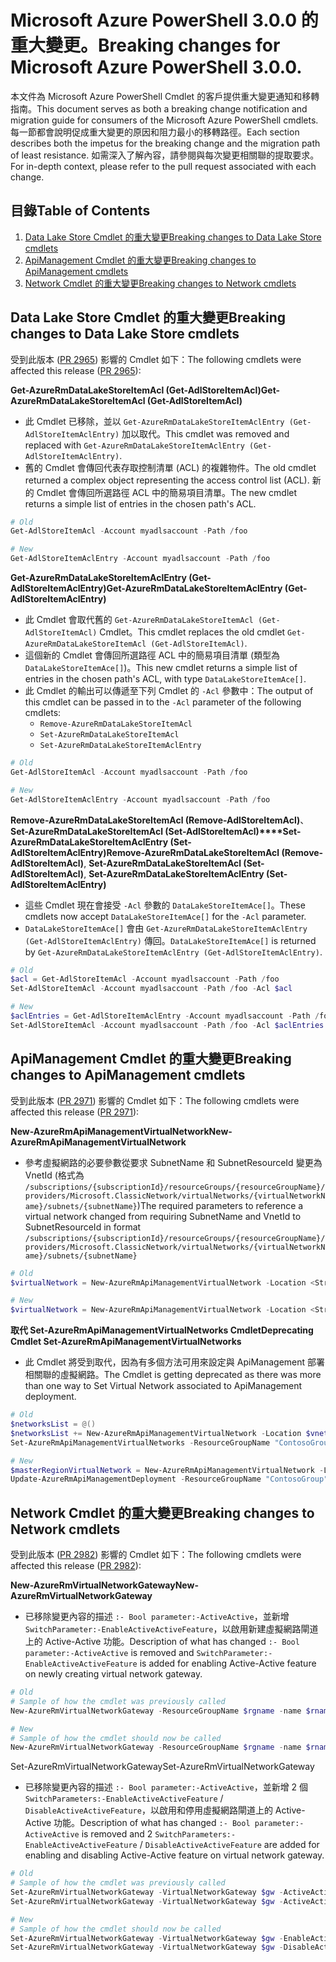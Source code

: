 # <a name="breaking-changes-for-microsoft-azure-powershell-300"></a><span data-ttu-id="cba64-101">Microsoft Azure PowerShell 3.0.0 的重大變更。</span><span class="sxs-lookup"><span data-stu-id="cba64-101">Breaking changes for Microsoft Azure PowerShell 3.0.0.</span></span>

<span data-ttu-id="cba64-102">本文件為 Microsoft Azure PowerShell Cmdlet 的客戶提供重大變更通知和移轉指南。</span><span class="sxs-lookup"><span data-stu-id="cba64-102">This document serves as both a breaking change notification and migration guide for consumers of the Microsoft Azure PowerShell cmdlets.</span></span>  <span data-ttu-id="cba64-103">每一節都會說明促成重大變更的原因和阻力最小的移轉路徑。</span><span class="sxs-lookup"><span data-stu-id="cba64-103">Each section describes both the impetus for the breaking change and the migration path of least resistance.</span></span>  <span data-ttu-id="cba64-104">如需深入了解內容，請參閱與每次變更相關聯的提取要求。</span><span class="sxs-lookup"><span data-stu-id="cba64-104">For in-depth context, please refer to the pull request associated with each change.</span></span>

## <a name="table-of-contents"></a><span data-ttu-id="cba64-105">目錄</span><span class="sxs-lookup"><span data-stu-id="cba64-105">Table of Contents</span></span>
1. [<span data-ttu-id="cba64-106">Data Lake Store Cmdlet 的重大變更</span><span class="sxs-lookup"><span data-stu-id="cba64-106">Breaking changes to Data Lake Store cmdlets</span></span>](#breaking-changes-to-data-lake-store-cmdlets)
2. [<span data-ttu-id="cba64-107">ApiManagement Cmdlet 的重大變更</span><span class="sxs-lookup"><span data-stu-id="cba64-107">Breaking changes to ApiManagement cmdlets</span></span>](#breaking-changes-to-apimanagement-cmdlets)
3. [<span data-ttu-id="cba64-108">Network Cmdlet 的重大變更</span><span class="sxs-lookup"><span data-stu-id="cba64-108">Breaking changes to Network cmdlets</span></span>](#breaking-changes-to-network-cmdlets)

## <a name="breaking-changes-to-data-lake-store-cmdlets"></a><span data-ttu-id="cba64-109">Data Lake Store Cmdlet 的重大變更</span><span class="sxs-lookup"><span data-stu-id="cba64-109">Breaking changes to Data Lake Store cmdlets</span></span>

<span data-ttu-id="cba64-110">受到此版本 ([PR 2965](https://github.com/Azure/azure-powershell/pull/2965)) 影響的 Cmdlet 如下：</span><span class="sxs-lookup"><span data-stu-id="cba64-110">The following cmdlets were affected this release ([PR 2965](https://github.com/Azure/azure-powershell/pull/2965)):</span></span>

<span data-ttu-id="cba64-111">**Get-AzureRmDataLakeStoreItemAcl (Get-AdlStoreItemAcl)**</span><span class="sxs-lookup"><span data-stu-id="cba64-111">**Get-AzureRmDataLakeStoreItemAcl (Get-AdlStoreItemAcl)**</span></span>
- <span data-ttu-id="cba64-112">此 Cmdlet 已移除，並以 ``Get-AzureRmDataLakeStoreItemAclEntry (Get-AdlStoreItemAclEntry)`` 加以取代。</span><span class="sxs-lookup"><span data-stu-id="cba64-112">This cmdlet was removed and replaced with ``Get-AzureRmDataLakeStoreItemAclEntry (Get-AdlStoreItemAclEntry)``.</span></span>
- <span data-ttu-id="cba64-113">舊的 Cmdlet 會傳回代表存取控制清單 (ACL) 的複雜物件。</span><span class="sxs-lookup"><span data-stu-id="cba64-113">The old cmdlet returned a complex object representing the access control list (ACL).</span></span> <span data-ttu-id="cba64-114">新的 Cmdlet 會傳回所選路徑 ACL 中的簡易項目清單。</span><span class="sxs-lookup"><span data-stu-id="cba64-114">The new cmdlet returns a simple list of entries in the chosen path's ACL.</span></span>

```powershell
# Old
Get-AdlStoreItemAcl -Account myadlsaccount -Path /foo

# New
Get-AdlStoreItemAclEntry -Account myadlsaccount -Path /foo
```

<span data-ttu-id="cba64-115">**Get-AzureRmDataLakeStoreItemAclEntry (Get-AdlStoreItemAclEntry)**</span><span class="sxs-lookup"><span data-stu-id="cba64-115">**Get-AzureRmDataLakeStoreItemAclEntry (Get-AdlStoreItemAclEntry)**</span></span>
- <span data-ttu-id="cba64-116">此 Cmdlet 會取代舊的 ``Get-AzureRmDataLakeStoreItemAcl (Get-AdlStoreItemAcl)`` Cmdlet。</span><span class="sxs-lookup"><span data-stu-id="cba64-116">This cmdlet replaces the old cmdlet ``Get-AzureRmDataLakeStoreItemAcl (Get-AdlStoreItemAcl)``.</span></span>
- <span data-ttu-id="cba64-117">這個新的 Cmdlet 會傳回所選路徑 ACL 中的簡易項目清單 (類型為 ``DataLakeStoreItemAce[]``)。</span><span class="sxs-lookup"><span data-stu-id="cba64-117">This new cmdlet returns a simple list of entries in the chosen path's ACL, with type ``DataLakeStoreItemAce[]``.</span></span>
- <span data-ttu-id="cba64-118">此 Cmdlet 的輸出可以傳遞至下列 Cmdlet 的 ``-Acl`` 參數中：</span><span class="sxs-lookup"><span data-stu-id="cba64-118">The output of this cmdlet can be passed in to the ``-Acl`` parameter of the following cmdlets:</span></span>
   - ``Remove-AzureRmDataLakeStoreItemAcl``
   - ``Set-AzureRmDataLakeStoreItemAcl``
   - ``Set-AzureRmDataLakeStoreItemAclEntry``

```powershell
# Old
Get-AdlStoreItemAcl -Account myadlsaccount -Path /foo

# New
Get-AdlStoreItemAclEntry -Account myadlsaccount -Path /foo
```

<span data-ttu-id="cba64-119">**Remove-AzureRmDataLakeStoreItemAcl (Remove-AdlStoreItemAcl)**、**Set-AzureRmDataLakeStoreItemAcl (Set-AdlStoreItemAcl)****Set-AzureRmDataLakeStoreItemAclEntry (Set-AdlStoreItemAclEntry)**</span><span class="sxs-lookup"><span data-stu-id="cba64-119">**Remove-AzureRmDataLakeStoreItemAcl (Remove-AdlStoreItemAcl)**, **Set-AzureRmDataLakeStoreItemAcl (Set-AdlStoreItemAcl)**, **Set-AzureRmDataLakeStoreItemAclEntry (Set-AdlStoreItemAclEntry)**</span></span>
- <span data-ttu-id="cba64-120">這些 Cmdlet 現在會接受 ``-Acl`` 參數的 ``DataLakeStoreItemAce[]``。</span><span class="sxs-lookup"><span data-stu-id="cba64-120">These cmdlets now accept ``DataLakeStoreItemAce[]`` for the ``-Acl`` parameter.</span></span>
- <span data-ttu-id="cba64-121">``DataLakeStoreItemAce[]`` 會由 ``Get-AzureRmDataLakeStoreItemAclEntry (Get-AdlStoreItemAclEntry)`` 傳回。</span><span class="sxs-lookup"><span data-stu-id="cba64-121">``DataLakeStoreItemAce[]`` is returned by ``Get-AzureRmDataLakeStoreItemAclEntry (Get-AdlStoreItemAclEntry)``.</span></span>

```powershell
# Old
$acl = Get-AdlStoreItemAcl -Account myadlsaccount -Path /foo
Set-AdlStoreItemAcl -Account myadlsaccount -Path /foo -Acl $acl

# New
$aclEntries = Get-AdlStoreItemAclEntry -Account myadlsaccount -Path /foo
Set-AdlStoreItemAcl -Account myadlsaccount -Path /foo -Acl $aclEntries
```

## <a name="breaking-changes-to-apimanagement-cmdlets"></a><span data-ttu-id="cba64-122">ApiManagement Cmdlet 的重大變更</span><span class="sxs-lookup"><span data-stu-id="cba64-122">Breaking changes to ApiManagement cmdlets</span></span>

<span data-ttu-id="cba64-123">受到此版本 ([PR 2971](https://github.com/Azure/azure-powershell/pull/2971)) 影響的 Cmdlet 如下：</span><span class="sxs-lookup"><span data-stu-id="cba64-123">The following cmdlets were affected this release ([PR 2971](https://github.com/Azure/azure-powershell/pull/2971)):</span></span>

<span data-ttu-id="cba64-124">**New-AzureRmApiManagementVirtualNetwork**</span><span class="sxs-lookup"><span data-stu-id="cba64-124">**New-AzureRmApiManagementVirtualNetwork**</span></span>
- <span data-ttu-id="cba64-125">參考虛擬網路的必要參數從要求 SubnetName 和 SubnetResourceId 變更為 VnetId (格式為 ``/subscriptions/{subscriptionId}/resourceGroups/{resourceGroupName}/providers/Microsoft.ClassicNetwork/virtualNetworks/{virtualNetworkName}/subnets/{subnetName}``)</span><span class="sxs-lookup"><span data-stu-id="cba64-125">The required parameters to reference a virtual network changed from requiring SubnetName and VnetId to SubnetResourceId in format ``/subscriptions/{subscriptionId}/resourceGroups/{resourceGroupName}/providers/Microsoft.ClassicNetwork/virtualNetworks/{virtualNetworkName}/subnets/{subnetName}``</span></span>

```powershell
# Old
$virtualNetwork = New-AzureRmApiManagementVirtualNetwork -Location <String> -SubnetName <String> -VnetId <Guid>

# New
$virtualNetwork = New-AzureRmApiManagementVirtualNetwork -Location <String> -SubnetResourceId <String>

```

<span data-ttu-id="cba64-126">**取代 Set-AzureRmApiManagementVirtualNetworks Cmdlet**</span><span class="sxs-lookup"><span data-stu-id="cba64-126">**Deprecating Cmdlet Set-AzureRmApiManagementVirtualNetworks**</span></span>
- <span data-ttu-id="cba64-127">此 Cmdlet 將受到取代，因為有多個方法可用來設定與 ApiManagement 部署相關聯的虛擬網路。</span><span class="sxs-lookup"><span data-stu-id="cba64-127">The Cmdlet is getting deprecated as there was more than one way to Set Virtual Network associated to ApiManagement deployment.</span></span>

```powershell
# Old
$networksList = @()
$networksList += New-AzureRmApiManagementVirtualNetwork -Location $vnetLocation -VnetId $vnetId -SubnetName $subnetName
Set-AzureRmApiManagementVirtualNetworks -ResourceGroupName "ContosoGroup" -Name "ContosoApi" -VirtualNetworks $networksList

# New
$masterRegionVirtualNetwork = New-AzureRmApiManagementVirtualNetwork -Location <String> -SubnetResourceId <String>
Update-AzureRmApiManagementDeployment -ResourceGroupName "ContosoGroup" -Name "ContosoApi" -VirtualNetwork $masterRegionVirtualNetwork
```

## <a name="breaking-changes-to-network-cmdlets"></a><span data-ttu-id="cba64-128">Network Cmdlet 的重大變更</span><span class="sxs-lookup"><span data-stu-id="cba64-128">Breaking changes to Network cmdlets</span></span>

<span data-ttu-id="cba64-129">受到此版本 ([PR 2982](https://github.com/Azure/azure-powershell/pull/2982)) 影響的 Cmdlet 如下：</span><span class="sxs-lookup"><span data-stu-id="cba64-129">The following cmdlets were affected this release ([PR 2982](https://github.com/Azure/azure-powershell/pull/2982)):</span></span>

<span data-ttu-id="cba64-130">**New-AzureRmVirtualNetworkGateway**</span><span class="sxs-lookup"><span data-stu-id="cba64-130">**New-AzureRmVirtualNetworkGateway**</span></span>
- <span data-ttu-id="cba64-131">已移除變更內容的描述 ``:- Bool parameter:-ActiveActive``，並新增 ``SwitchParameter:-EnableActiveActiveFeature``，以啟用新建虛擬網路閘道上的 Active-Active 功能。</span><span class="sxs-lookup"><span data-stu-id="cba64-131">Description of what has changed ``:- Bool parameter:-ActiveActive`` is removed and ``SwitchParameter:-EnableActiveActiveFeature`` is added for enabling Active-Active feature on newly creating virtual network gateway.</span></span>

```powershell
# Old 
# Sample of how the cmdlet was previously called
New-AzureRmVirtualNetworkGateway -ResourceGroupName $rgname -name $rname -Location $location -IpConfigurations $vnetIpConfig1,$vnetIpConfig2 -GatewayType Vpn -VpnType RouteBased -EnableBgp $false -GatewaySku HighPerformance -ActiveActive $true

# New
# Sample of how the cmdlet should now be called
New-AzureRmVirtualNetworkGateway -ResourceGroupName $rgname -name $rname -Location $location -IpConfigurations $vnetIpConfig1,$vnetIpConfig2 -GatewayType Vpn -VpnType RouteBased -EnableBgp $false -GatewaySku HighPerformance -EnableActiveActiveFeature
```

<span data-ttu-id="cba64-132">Set-AzureRmVirtualNetworkGateway</span><span class="sxs-lookup"><span data-stu-id="cba64-132">Set-AzureRmVirtualNetworkGateway</span></span>
- <span data-ttu-id="cba64-133">已移除變更內容的描述 ``:- Bool parameter:-ActiveActive``，並新增 2 個 ``SwitchParameters:-EnableActiveActiveFeature`` / ``DisableActiveActiveFeature``，以啟用和停用虛擬網路閘道上的 Active-Active 功能。</span><span class="sxs-lookup"><span data-stu-id="cba64-133">Description of what has changed ``:- Bool parameter:-ActiveActive`` is removed and 2 ``SwitchParameters:-EnableActiveActiveFeature`` / ``DisableActiveActiveFeature`` are added for enabling and disabling Active-Active feature on virtual network gateway.</span></span>

```powershell
# Old
# Sample of how the cmdlet was previously called
Set-AzureRmVirtualNetworkGateway -VirtualNetworkGateway $gw -ActiveActive $true
Set-AzureRmVirtualNetworkGateway -VirtualNetworkGateway $gw -ActiveActive $false  

# New
# Sample of how the cmdlet should now be called
Set-AzureRmVirtualNetworkGateway -VirtualNetworkGateway $gw -EnableActiveActiveFeature
Set-AzureRmVirtualNetworkGateway -VirtualNetworkGateway $gw -DisableActiveActiveFeature
```